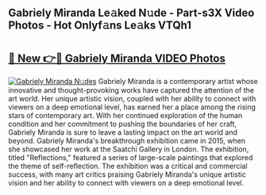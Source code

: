## Gabriely Miranda Le𝚊ked N𝚞de - Part-s3X Video Photos - Hot Onlyf𝚊ns Le𝚊ks VTQh1

# <h2><a href="http://ab35810.deff.icu/?id=Gabriely+Miranda">🔗 New 👉🔴 Gabriely Miranda VIDEO Photos</a></h2>

[![Gabriely Miranda N𝚞des](https://i.imgur.com/rIISA9y.gif)](http://ab35810.deff.icu/?id=Gabriely+Miranda)
Gabriely Miranda is a contemporary artist whose innovative and thought-provoking works have captured the attention of the art world. Her unique artistic vision, coupled with her ability to connect with viewers on a deep emotional level, has earned her a place among the rising stars of contemporary art. With her continued exploration of the human condition and her commitment to pushing the boundaries of her craft, Gabriely Miranda is sure to leave a lasting impact on the art world and beyond. Gabriely Miranda's breakthrough exhibition came in 2015, when she showcased her work at the Saatchi Gallery in London. The exhibition, titled "Reflections," featured a series of large-scale paintings that explored the theme of self-reflection. The exhibition was a critical and commercial success, with many art critics praising Gabriely Miranda's unique artistic vision and her ability to connect with viewers on a deep emotional level.
